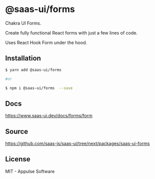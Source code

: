 # @saas-ui/forms

Chakra UI Forms.

Create fully functional React forms with just a few lines of code.

Uses React Hook Form under the hood.

## Installation

```sh
$ yarn add @saas-ui/forms

#or

$ npm i @saas-ui/forms  --save
```

## Docs

https://www.saas-ui.dev/docs/forms/form

## Source

https://github.com/saas-js/saas-ui/tree/next/packages/saas-ui-forms

## License

MIT - Appulse Software
